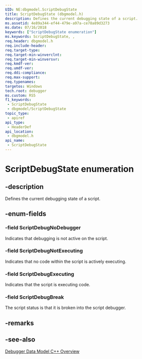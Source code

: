 ```yaml
---
UID: NE:dbgmodel.ScriptDebugState
title: ScriptDebugState (dbgmodel.h)
description: Defines the current debugging state of a script.
ms.assetid: 4e89a344-ef44-479e-a97a-ce78a89d3273
ms.date: 07/16/2018
keywords: ["ScriptDebugState enumeration"]
ms.keywords: ScriptDebugState, ,
req.header: dbgmodel.h
req.include-header: 
req.target-type: 
req.target-min-winverclnt: 
req.target-min-winversvr: 
req.kmdf-ver: 
req.umdf-ver: 
req.ddi-compliance: 
req.max-support: 
req.typenames: 
targetos: Windows
tech.root: debugger
ms.custom: RS5
f1_keywords:
 - ScriptDebugState
 - dbgmodel/ScriptDebugState
topic_type:
 - apiref
api_type:
 - HeaderDef
api_location:
 - dbgmodel.h
api_name:
 - ScriptDebugState
---
```


# ScriptDebugState enumeration


## -description

Defines the current debugging state of a script.

## -enum-fields

### -field ScriptDebugNoDebugger

Indicates that debugging is not active on the script.

### -field ScriptDebugNotExecuting 

Indicates that no code within the script is actively executing.

### -field ScriptDebugExecuting 

Indicates that the script is executing code.

### -field ScriptDebugBreak

The script status is that it is broken into the script debugger.

## -remarks

## -see-also

[Debugger Data Model C++ Overview](/windows-hardware/drivers/debugger/data-model-cpp-overview)